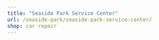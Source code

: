 ```yaml
---
title: "Seaside Park Service Center"
url: /seaside-park/seaside-park-service-center/
shop: car repair
---
```

